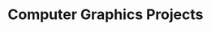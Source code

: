 ---
title: "Computer Graphics Projects"
permalink: /graphic-project/
layout: single
author_profile: true
toc: true
toc_sticky: true
---